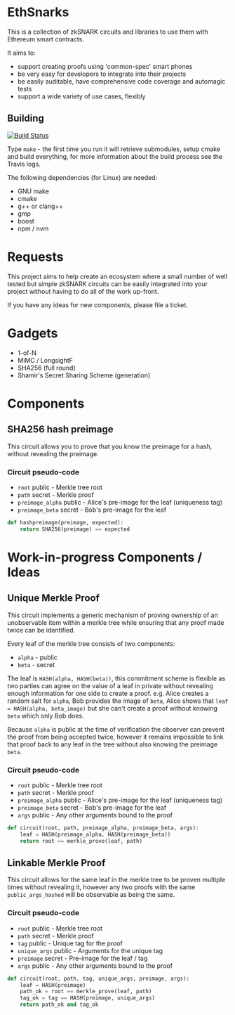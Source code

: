 # EthSnarks

This is a collection of zkSNARK circuits and libraries to use them with Ethereum smart contracts.

It aims to:

 * support creating proofs using 'common-spec' smart phones
 * be very easy for developers to integrate into their projects
 * be easily auditable, have comprehensive code coverage and automagic tests
 * support a wide variety of use cases, flexibly

## Building

[![Build Status](https://travis-ci.org/HarryR/ethsnarks.svg?branch=master)](https://travis-ci.org/HarryR/ethsnarks)

Type `make` - the first time you run it will retrieve submodules, setup cmake and build everything, for more information about the build process see the Travis logs.

The following dependencies (for Linux) are needed:

 * GNU make
 * cmake
 * g++ or clang++
 * gmp
 * boost
 * npm / nvm

# Requests

This project aims to help create an ecosystem where a small number of well tested but simple zkSNARK circuits can be easily integrated into your project without having to do all of the work up-front.

If you have any ideas for new components, please file a ticket.

# Gadgets

 * 1-of-N
 * MiMC / LongsightF
 * SHA256 (full round)
 * Shamir's Secret Sharing Scheme (generation)

# Components

## SHA256 hash preimage

This circuit allows you to prove that you know the preimage for a hash, without revealing the preimage.

### Circuit pseudo-code

 * `root` public - Merkle tree root
 * `path` secret - Merkle proof
 * `preimage_alpha` public - Alice's pre-image for the leaf (uniqueness tag)
 * `preimage_beta` secret - Bob's pre-image for the leaf

```python
def hashpreimage(preimage, expected):
	return SHA256(preimage) == expected
```

# Work-in-progress Components / Ideas

## Unique Merkle Proof

This circuit implements a generic mechanism of proving ownership of an unobservable item within a merkle tree while ensuring that any proof made twice can be identified.

Every leaf of the merkle tree consists of two components:

 * `alpha` - public
 * `beta` - secret

The leaf is `HASH(alpha, HASH(beta))`, this commitment scheme is flexible as two parties can agree on the value of a leaf in private without revealing enough information for one side to create a proof. e.g. Alice creates a random salt for `alpha`, Bob provides the image of `beta`, Alice shows that `leaf = HASH(alpha, beta_image)` but she can't create a proof without knowing `beta` which only Bob does.

Because `alpha` is public at the time of verification the observer can prevent the proof from being accepted twice, however it remains impossible to link that proof back to any leaf in the tree without also knowing the preimage `beta`.

### Circuit pseudo-code

 * `root` public - Merkle tree root
 * `path` secret - Merkle proof
 * `preimage_alpha` public - Alice's pre-image for the leaf (uniqueness tag)
 * `preimage_beta` secret - Bob's pre-image for the leaf
 * `args` public - Any other arguments bound to the proof

```python
def circuit(root, path, preimage_alpha, preimage_beta, args):
	leaf = HASH(preimage_alpha, HASH(preimage_beta))
	return root == merkle_prove(leaf, path)
```

## Linkable Merkle Proof

This circuit allows for the same leaf in the merkle tree to be proven multiple times without revealing it, however any two proofs with the same `public_args_hashed` will be observable as being the same.

### Circuit pseudo-code

 * `root` public - Merkle tree root
 * `path` secret - Merkle proof
 * `tag` public - Unique tag for the proof
 * `unique_args` public - Arguments for the unique tag
 * `preimage` secret - Pre-image for the leaf / tag
 * `args` public - Any other arguments bound to the proof

```python
def circuit(root, path, tag, unique_args, preimage, args):
	leaf = HASH(preimage)
	path_ok = root == merkle_prove(leaf, path)
	tag_ok = tag == HASH(preimage, unique_args)
	return path_ok and tag_ok
```
